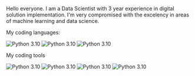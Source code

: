 Hello everyone. I am a Data Scientist with 3 year experience in digital solution implementation. I'm very compromised with the excelency in areas of machine learning and data science.

My coding languages:

![Python 3.10](https://img.shields.io/badge/python-blue.svg)
![Python 3.10](https://img.shields.io/badge/javascript-blue.svg)
![Python 3.10](https://img.shields.io/badge/SQL-blue.svg)

My coding tools

![Python 3.10](https://img.shields.io/badge/GCP-green.svg)
![Python 3.10](https://img.shields.io/badge/PowerBI-green.svg)
![Python 3.10](https://img.shields.io/badge/Excel-green.svg)
![Python 3.10](https://img.shields.io/badge/Git-green.svg)



<!--
**alexbondino/alexbondino** is a ✨ _special_ ✨ repository because its `README.md` (this file) appears on your GitHub profile.

Here are some ideas to get you started:

- 🔭 I’m currently working on Walmart
- 🌱 I’m currently learning ReactJS
- 👯 I’m looking to collaborate on ...
- 🤔 I’m looking for help with ...
- 💬 Ask me about ...
- 📫 How to reach me: ...
- 😄 Pronouns: ...
- ⚡ Fun fact: ...
-->
